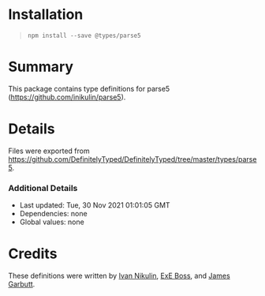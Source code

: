 # Installation
> `npm install --save @types/parse5`

# Summary
This package contains type definitions for parse5 (https://github.com/inikulin/parse5).

# Details
Files were exported from https://github.com/DefinitelyTyped/DefinitelyTyped/tree/master/types/parse5.

### Additional Details
 * Last updated: Tue, 30 Nov 2021 01:01:05 GMT
 * Dependencies: none
 * Global values: none

# Credits
These definitions were written by [Ivan Nikulin](https://github.com/inikulin), [ExE Boss](https://github.com/ExE-Boss), and [James Garbutt](https://github.com/43081j).
